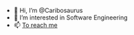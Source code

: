 - 👋 Hi, I’m @Caribosaurus
- 👀 I’m interested in Software Engineering
- 📫 [To reach me](https://www.linkedin.com/in/g-belanger/)
